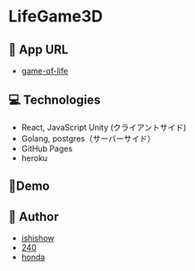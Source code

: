 # LifeGame3D

## :page_with_curl: App URL

- [game-of-life](https://ishishow.github.io/life3DClient/#/top)

## :computer: Technologies

- React, JavaScript Unity (クライアントサイド)
- Golang, postgres（サーバーサイド）
- GitHub Pages
- heroku

## :movie_camera:Demo

## :eyes: Author

- [ishishow](https://twitter.com/home)
- [240](https://github.com/nmskm240)
- [honda](https://github.com/nmskm240)
